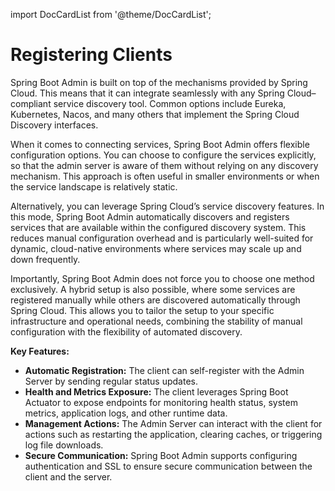 import DocCardList from '@theme/DocCardList';

# Registering Clients

Spring Boot Admin is built on top of the mechanisms provided by Spring Cloud. This means that it can integrate seamlessly with any Spring Cloud–compliant service discovery tool. Common options include Eureka, Kubernetes, Nacos, and many others that implement the Spring Cloud Discovery interfaces.

When it comes to connecting services, Spring Boot Admin offers flexible configuration options. You can choose to
configure the services explicitly, so that the admin server is aware of them without relying on any discovery mechanism.
This approach is often useful in smaller environments or when the service landscape is relatively static.

Alternatively, you can leverage Spring Cloud’s service discovery features. In this mode, Spring Boot Admin automatically discovers and registers services that are available within the configured discovery system. This reduces manual configuration overhead and is particularly well-suited for dynamic, cloud-native environments where services may scale up and down frequently.

Importantly, Spring Boot Admin does not force you to choose one method exclusively. A hybrid setup is also possible, where some services are registered manually while others are discovered automatically through Spring Cloud. This allows you to tailor the setup to your specific infrastructure and operational needs, combining the stability of manual configuration with the flexibility of automated discovery.

**Key Features:**

* **Automatic Registration:** The client can self-register with the Admin Server by sending regular status updates.
* **Health and Metrics Exposure:** The client leverages Spring Boot Actuator to expose endpoints for monitoring health
  status, system metrics, application logs, and other runtime data.
* **Management Actions:** The Admin Server can interact with the client for actions such as restarting the application,
  clearing caches, or triggering log file downloads.
* **Secure Communication:** Spring Boot Admin supports configuring authentication and SSL to ensure secure communication
  between the client and the server.

 <DocCardList />
